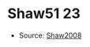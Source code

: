 <a name="material" />

# Shaw51 23
<script type="application/ld+json">
  {
    "@context": "https://schema.org/",
    "@type": "ChemicalSubstance",
    "http://purl.org/dc/terms/conformsTo":
      {
        "@type": "CreativeWork",
        "@id": "https://bioschemas.org/profiles/ChemicalSubstance/0.4-RELEASE/"
      },
    "@id": "https://egonw.github.io/nanowiki/nanowiki53.html#material",
    "name": "Shaw51 23",
    "sameAs": "http://127.0.0.1/mediawiki/index.php/Special:URIResolver/Shaw51_23"
  }
</script>


* Source: [Shaw2008](http://127.0.0.1/mediawiki/index.php/Special:URIResolver/Shaw2008)
